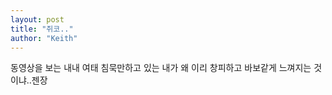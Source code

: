```yaml
---
layout: post
title: "쥐코.."
author: "Keith"
---
```


동영상을 보는 내내 여태 침묵만하고 있는 내가 왜 이리 창피하고 바보같게 느껴지는 것이냐..젠장





